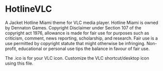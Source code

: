 # HotlineVLC
A Jacket Hotline Miami theme for VLC media player.
Hotline Miami is owned by Dennaton Games. Copyright Disclaimer under Section 107 of the copyright act 1976, allowance is made for fair use for purposes such as criticism, comment, news reporting, scholarship, and research. Fair use is a use permitted by copyright statute that might otherwise be infringing. Non-profit, educational or personal use tips the balance in favour of fair use.

The .ico is for your VLC icon. Customize the VLC shortcut/desktop icon using this file.
